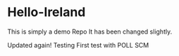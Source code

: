 # Hello-Ireland
This is simply a demo Repo
It has been changed slightly.

Updated again!
Testing 
First test with POLL SCM
